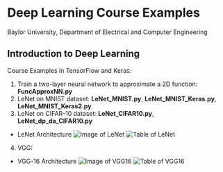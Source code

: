 # Deep Learning Course Examples
Baylor University, Department of Electrical and Computer Engineering

## Introduction to Deep Learning

Course Examples in TensorFlow and Keras:

1. Train a two-layer neural network to approximate a 2D function: **FuncApproxNN.py**
2. LeNet on MNIST dataset: **LeNet_MNIST.py**, **LeNet_MNIST_Keras.py**, **LeNet_MNIST_Keras2.py**
3. LeNet on CIFAR-10 dataset: **LeNet_CIFAR10.py**, **LeNet_dp_da_CIFAR10.py**
* LeNet Architecture
![Image of LeNet](https://github.com/ProfessorDong/Deep-Learning-Course-Examples/blob/master/figures/lenet.svg)
![Table of LeNet](https://github.com/ProfessorDong/Deep-Learning-Course-Examples/blob/master/figures/LeNEt_Summary_Table.jpg)
4. VGG: 
* VGG-16 Architecture
![Image of VGG16](https://github.com/ProfessorDong/Deep-Learning-Course-Examples/blob/master/figures/imagenet_vgg16.png)
![Table of VGG16](https://github.com/ProfessorDong/Deep-Learning-Course-Examples/blob/master/figures/VGG.png)
